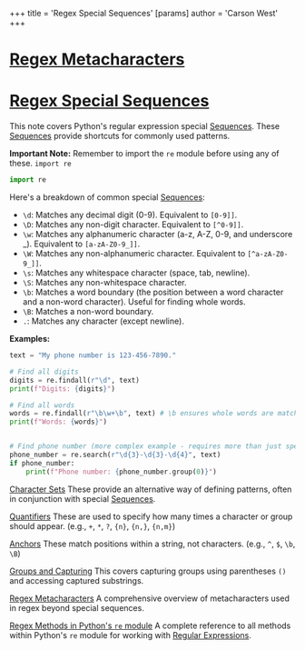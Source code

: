 +++
 title = 'Regex Special Sequences'
[params]
	author = 'Carson West'
+++
# [Regex Metacharacters](./../regex-metacharacters/)
# [Regex Special Sequences](./../regex-special-sequences/) 
This note covers Python's regular expression special [Sequences](./../sequences/).  These [Sequences](./../sequences/) provide shortcuts for commonly used patterns.

**Important Note:** Remember to import the `re` module before using any of these.  `import re`

```python
import re
```

Here's a breakdown of common special [Sequences](./../sequences/):

* `\d`: Matches any decimal digit (0-9).  Equivalent to `[0-9]]`.
* `\D`: Matches any non-digit character. Equivalent to `[^0-9]]`.
* `\w`: Matches any alphanumeric character (a-z, A-Z, 0-9, and underscore _). Equivalent to `[a-zA-Z0-9_]]`.
* `\W`: Matches any non-alphanumeric character. Equivalent to `[^a-zA-Z0-9_]]`.
* `\s`: Matches any whitespace character (space, tab, newline).
* `\S`: Matches any non-whitespace character.
* `\b`: Matches a word boundary (the position between a word character and a non-word character).  Useful for finding whole words.
* `\B`: Matches a non-word boundary.
* `.`: Matches any character (except newline).

**Examples:**

```python
text = "My phone number is 123-456-7890."

# Find all digits
digits = re.findall(r"\d", text)
print(f"Digits: {digits}")

# Find all words
words = re.findall(r"\b\w+\b", text) # \b ensures whole words are matched
print(f"Words: {words}")


# Find phone number (more complex example - requires more than just special sequences)
phone_number = re.search(r"\d{3}-\d{3}-\d{4}", text)
if phone_number:
    print(f"Phone number: {phone_number.group(0)}")
```

[Character Sets](./../character-sets/)  These provide an alternative way of defining patterns, often in conjunction with special [Sequences](./../sequences/).

[Quantifiers](./../quantifiers/)  These are used to specify how many times a character or group should appear.  (e.g., `+`, `*`, `?`, `{n}`, `{n,}`, `{n,m}`)

[Anchors](./../anchors/)  These match positions within a string, not characters. (e.g., `^`, ` $ `, `\b`, `\B`)

[Groups and Capturing](./../groups-and-capturing/)  This covers capturing groups using parentheses `()` and accessing captured substrings.

[Regex Metacharacters](./../regex-metacharacters/) A comprehensive overview of metacharacters used in regex beyond special sequences.

[Regex Methods in Python's `re` module](./../regex-methods-in-python's-`re`-module/) A complete reference to all methods within Python's `re` module for working with [Regular Expressions](./../regular-expressions/).
